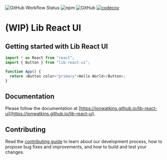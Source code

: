 ![GitHub Workflow Status](https://img.shields.io/github/actions/workflow/status/JonWatkins/lib-react-ui/main.yml) ![npm](https://img.shields.io/npm/v/lib-react-ui) ![GitHub](https://img.shields.io/github/license/JonWatkins/lib-react-ui) [![codecov](https://codecov.io/gh/JonWatkins/lib-react-ui/branch/main/graph/badge.svg?token=CZ8QB5X8S5)](https://codecov.io/gh/JonWatkins/lib-react-ui)

# (WIP) Lib React UI

## Getting started with Lib React UI

```js
import * as React from "react";
import { Button } from "lib-react-ui";

function App() {
  return <Button color="primary">Hello World</Button>;
}
```

## Documentation

Please follow the documentation at [https://jonwatkins.github.io/lib-react-ui](https://jonwatkins.github.io/lib-react-ui).

## Contributing

Read the [contributing guide](/.github/CONTRIBUTING.md) to learn about our development process, how to propose bug fixes and improvements, and how to build and test your changes.
